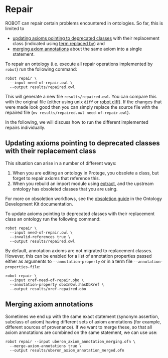 # Repair

ROBOT can repair certain problems encountered in ontologies. So far, this is limited to

- [updating axioms pointing to deprecated classes](#deprecated) with their replacement class (indicated using [term replaced by](http://purl.obolibrary.org/obo/IAO_0100001)) and
- [merging axiom annotations](#mergingax) about the same axiom into a single statement.

To repair an ontology (i.e. execute all repair operations implemented by `robot`) run the following command:

    robot repair \
      --input need-of-repair.owl \
      --output results/repaired.owl

This will generate a new file `results/repaired.owl`. You can compare this with the original file (either using unix `diff` or [robot diff](diff)). If the changes that were made look good then you can simply replace the source file with the repaired file (`mv results/repaired.owl need-of-repair.owl`).

In the following, we will discuss how to run the different implemented repairs individually.

<a id="deprecated"></a>

## Updating axioms pointing to deprecated classes with their replacement class

This situation can arise in a number of different ways:

 1. When you are editing an ontology in Protege, you obsolete a class, but forget to repair axioms that reference this.
 2. When you rebuild an import module using [extract](extract), and the upstream ontology has obsoleted classes that you are using.
 
For more on obsoletion workflows, see the [obsoletion guide](https://ontology-development-kit.readthedocs.io/en/latest/ObsoleteTerm.html) in the Ontology Development Kit documentation.

To update axioms pointing to deprecated classes with their replacement class an ontology run the following command:

    robot repair \
      --input need-of-repair.owl \
      --invalid-references true \
      --output results/repaired.owl

By default, annotation axioms are not migrated to replacement classes. 
However, this can be enabled for a list of annotation properties passed either as arguments to `--annotation-property` or in a term file `--annotation-properties-file`:

    robot repair \
      --input xref-need-of-repair.obo \
      --annotation-property oboInOwl:hasDbXref \
      --output results/xref-repaired.obo

<a id="mergingax"></a>

## Merging axiom annotations

Sometimes we end up with the same exact statement (synonym assertion, subclass of axiom) having different sets of axiom annotations (for example, different sources of provenance). If we want to merge these, so that all axiom annotations are combined on the same statement, we can use use:

    robot repair --input uberon_axiom_annotation_merging.ofn \
      --merge-axiom-annotations true \
      --output results/uberon_axiom_annotation_merged.ofn
